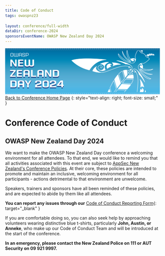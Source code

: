 ```yaml
---
title: Code of Conduct
tags: owaspnz23

layout: conference/full-width
dataDir: conference-2024
sponsorsEventName: OWASP New Zealand Day 2024
---
```


[![Web Banner](/assets/images/2024_Banner_Graphic.jpg)](/conference/)   
[Back to Conference Home Page](index.md)
{: style="text-align: right; font-size: small;" }

# Conference Code of Conduct

## OWASP New Zealand Day 2024

We want to make the OWASP New Zealand Day conference a welcoming environment for all attendees. To that end, we would like to remind you that all activities associated with this event are subject to [AppSec New Zealand's Conference Policies](https://appsec.org.nz/about/policies.html). At their core, these policies are intended to promote and maintain an inclusive, welcoming environment for all participants - actions detrimental to that environment are unwelcome.

Speakers, trainers and sponsors have all been reminded of these policies, and are expected to abide by them like all attendees.

**You can report any issues through our** [Code of Conduct Reporting Form](https://forms.gle/z8AUa5YpCNwn9yHe9){: target="_blank" }

If you are comfortable doing so, you can also seek help by approaching volunteers wearing distinctive blue t-shirts, particularly **John, Austin, or Anneke**, who make up our Code of Conduct Team and will be introduced at the start of the conference.

**In an emergency, please contact the New Zealand Police on 111 or AUT Security on 09 921 9997.**
